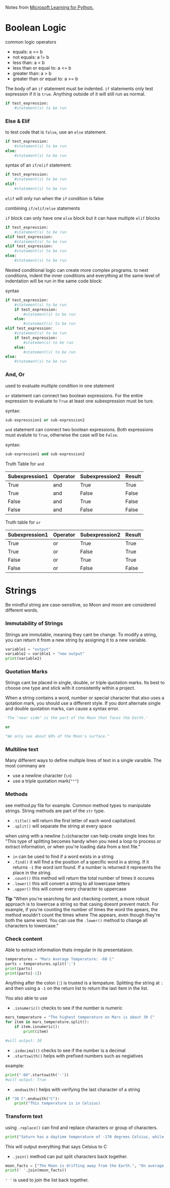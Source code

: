 Notes from [Microsoft Learning for Python.](https://learn.microsoft.com/en-us/training/paths/beginner-python/)

# Boolean Logic
common logic operators

- equals: a == b
- not equals: a != b
- less than: a < b
- less than or equal to: a <= b
- greater than: a > b
- greater than or equal to: a >= b

The body of an `if` statement must be indented. `if` statements only test expression if it is `true`. Anything outside of it will still run as normal. 

```python
if test_expression:
    #statement(s) to be run
```

### Else & Elif

to test code that is `false`, use an `else` statement.

```python
if test_expression:
    #statement(s) to be run
else:
    #statement(s) to be run
```

syntax of an `if/elif` statement:
```python
if test_expression:
    #statement(s) to be run
elif:
    #statement(s) to be run
```
`elif` will only run when the `if` condition is false

combining `if/elif/else` statements

`if` block can only have one `else` block but it can have multiple `elif` blocks
```python
if test_expression:
    #statement(s) to be run
elif test_expression:
    #statement(s) to be run
elif test_expression:
    #statement(s) to be run
else:
    #statement(s) to be run
```

Nested conditional logic can create more complex programs. to next conditions, indent the inner conditions and everything at the same level of indentation will be run in the same code block:

syntax
```python
if test_expression:
    #statement(s) to be run
    if test_expression:
        #statement(s) to be run
    else:
        #statement(s) to be run
elif test_expression:
    #statement(s) to be run
    if test_expression:
        #statemen(s) to be run
    else:
        #statement(s) to be run
else:
    #statement(s) to be run
```

### And, Or
used to evaluate multiple condition in one statement 

`or` statement can connect two boolean expressions. For the entire expression to evaluate to `True` at least one subexpression must be ture. 

syntax:
```python
sub-expresssion1 or sub-expression2
```

`and` statement can connect two boolean expressions. Both expressions must evalute to `True`, otherwise the case will be `False`. 

syntax:
```python
sub-expression1 and sub-expression2
```

Truth Table for `and`

| Subexpression1  | Operator | Subexpression2 | Result |
| ------------- | ------------- | ------------ | ------------ |
| True  | and  | True | True |
| True  | and  | False | False |
| False  | and  | True | False |
| False  | and  | False | False |


Truth table for `or`

| Subexpression1  | Operator | Subexpression2 | Result |
| ------------- | ------------- | ------------ | ------------ |
| True  | or  | True | True |
| True  | or  | False | True |
| False  | or  | True | True |
| False  | or  | False | False |

# Strings
Be mindful string are case-sensitive, so Moon and moon are considered different words.

### Immutability of Strings

Strings are immutable, meaning they cant be change. To modify a string, you can return it from a new string by assigning it to a new variable.

```python
variable1 = "output"
variable2 = varible1 + "new output"
print(variable2)
```

### Quotation Marks
Strings cant be placed in single, double, or triple quotation marks. Its best to choose one type and stick with it consistently within a project. 

When a string contains a word, number or special character that also uses a qotation mark, you should use a different style. If you dont alternate single and double quotation marks, can cause a syntax error. 

```python
'The "near side" is the part of the Moon that faces the Earth.'

or 

"We only see about 60% of the Moon's surface."
```

### Multiline text
Many different ways to define multiple lines of text in a single varaible. The most commany are
- use a newline character (`\n`)
- use a triple quotation mark(`"""`)

### Methods 
see method.py file for example. 
Common method types to manipulate strings. String methods are part of the `str` type. 

- `.title()` will return the first letter of each word capitalized. 
- `.split()` will separate the string at every space

when using with a newline (`\n`)character can help create single lines for. "This type of splitting becomes handy when you need a loop to process or extract information, or when you're loading data from a text file."

- `in` can be used to find if a word exists in a string
-  `.find()` it will find a the position of a specific word in a string. If it returns `-1` the word isnt found. If a number is returned it represents the place in the string. 
- `.count()` this method will return the total number of times it occures 
- `.lower()` this will convert a string to all lowercase letters
- `.upper()` this will conver every character to uppercase

**Tip**
"When you're searching for and checking content, a more robust approach is to lowercse a string so that casing doesnt prevent  match. For example, if you're counting the number of times the word the apears, the method wouldn't count the times where The appears, even though they're both the same word. You can use the `.lower()` method to change all characters to lowercase."

### Check content 
Able to extract information thats irregular in its presentataion. 

```python
temperatures = "Mars Average Temperature: -60 C"
parts = temperatures.split(':')
print(parts)
print(parts[-1])
```
Anything after the colon (`:`) is trusted is a tempature. Splitting the string at `:` and then using a `-1` on the return list to return the last item in the list. 

You also able to use
- `.isnumeric()` checks to see if the number is numeric

```python
mars_temperature = "The highest temperature on Mars is about 30 C"
for item in mars_temperature.split():
    if item.isnumeric():
        print(item)

#will output: 30
```

- `.isdecimal()` checks to see if the number is a decimal
- `.startswith()` helps with prefixed numbers such as negiatives

example: 
```python
print("-60".startswith('-'))
#will output: True
``` 

- `.endswith()` helps with verifying the last character of a string
```python
if "30 C".endswith("C"):
    print("This temperature is in Celsius)
```

### Transform text
using `.replace()` can find and replace characters or group of characters.

```python
print("Saturn has a daytime temperature of -170 degrees Celsius, while Mars has -28 Celsius.".replace("Celsius", "C"))
```
This will output everything that says Celsius to C

- `.join()` method can put split characters back together. 

```python
moon_facts = ["The Moon is drifting away from the Earth.", "On average, the Moon is moving about 4cm every year."]
print(' '.join(moon_facts))
```
` ' ' ` is used to join the list back together. 